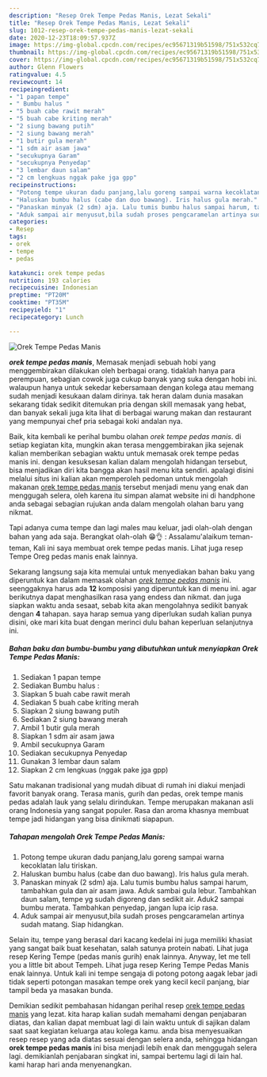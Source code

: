 ```yaml
---
description: "Resep Orek Tempe Pedas Manis, Lezat Sekali"
title: "Resep Orek Tempe Pedas Manis, Lezat Sekali"
slug: 1012-resep-orek-tempe-pedas-manis-lezat-sekali
date: 2020-12-23T18:09:57.937Z
image: https://img-global.cpcdn.com/recipes/ec95671319b51598/751x532cq70/orek-tempe-pedas-manis-foto-resep-utama.jpg
thumbnail: https://img-global.cpcdn.com/recipes/ec95671319b51598/751x532cq70/orek-tempe-pedas-manis-foto-resep-utama.jpg
cover: https://img-global.cpcdn.com/recipes/ec95671319b51598/751x532cq70/orek-tempe-pedas-manis-foto-resep-utama.jpg
author: Glenn Flowers
ratingvalue: 4.5
reviewcount: 14
recipeingredient:
- "1 papan tempe"
- " Bumbu halus "
- "5 buah cabe rawit merah"
- "5 buah cabe kriting merah"
- "2 siung bawang putih"
- "2 siung bawang merah"
- "1 butir gula merah"
- "1 sdm air asam jawa"
- "secukupnya Garam"
- "secukupnya Penyedap"
- "3 lembar daun salam"
- "2 cm lengkuas nggak pake jga gpp"
recipeinstructions:
- "Potong tempe ukuran dadu panjang,lalu goreng sampai warna kecoklatan lalu tiriskan."
- "Haluskan bumbu halus (cabe dan duo bawang). Iris halus gula merah."
- "Panaskan minyak (2 sdm) aja. Lalu tumis bumbu halus sampai harum, tambahkan gula dan air asam jawa. Aduk sambai gula lebur. Tambahkan daun salam, tempe yg sudah digoreng dan sedikit air. Aduk2 sampai bumbu merata. Tambahkan penyedap, jangan lupa icip rasa."
- "Aduk sampai air menyusut,bila sudah proses pengcaramelan artinya sudah matang. Siap hidangkan."
categories:
- Resep
tags:
- orek
- tempe
- pedas

katakunci: orek tempe pedas 
nutrition: 193 calories
recipecuisine: Indonesian
preptime: "PT20M"
cooktime: "PT35M"
recipeyield: "1"
recipecategory: Lunch

---
```



![Orek Tempe Pedas Manis](https://img-global.cpcdn.com/recipes/ec95671319b51598/751x532cq70/orek-tempe-pedas-manis-foto-resep-utama.jpg)

<b><i>orek tempe pedas manis</i></b>, Memasak menjadi sebuah hobi yang menggembirakan dilakukan oleh berbagai orang. tidaklah hanya para perempuan, sebagian cowok juga cukup banyak yang suka dengan hobi ini. walaupun hanya untuk sekedar kebersamaan dengan kolega atau memang sudah menjadi kesukaan dalam dirinya. tak heran dalam dunia masakan sekarang tidak sedikit ditemukan pria dengan skill memasak yang hebat, dan banyak sekali juga kita lihat di berbagai warung makan dan restaurant yang mempunyai chef pria sebagai koki andalan nya.

Baik, kita kembali ke perihal bumbu olahan <i>orek tempe pedas manis</i>. di setiap kegiatan kita, mungkin akan terasa menggembirakan jika sejenak kalian memberikan sebagian waktu untuk memasak orek tempe pedas manis ini. dengan kesuksesan kalian dalam mengolah hidangan tersebut, bisa menjadikan diri kita bangga akan hasil menu kita sendiri. apalagi disini melalui situs ini kalian akan memperoleh pedoman untuk mengolah makanan <u>orek tempe pedas manis</u> tersebut menjadi menu yang enak dan menggugah selera, oleh karena itu simpan alamat website ini di handphone anda sebagai sebagian rujukan anda dalam mengolah olahan baru yang nikmat.

Tapi adanya cuma tempe dan lagi males mau keluar, jadi olah-olah dengan bahan yang ada saja. Berangkat olah-olah 😁👌 : Assalamu&#39;alaikum teman-teman, Kali ini saya membuat orek tempe pedas manis. Lihat juga resep Tempe Oreg pedas manis enak lainnya.


Sekarang langsung saja kita memulai untuk menyediakan bahan baku yang diperuntuk kan dalam memasak olahan <u><i>orek tempe pedas manis</i></u> ini. seenggaknya harus ada <b>12</b> komposisi yang diperuntuk kan di menu ini. agar berikutnya dapat menghasilkan rasa yang endess dan nikmat. dan juga siapkan waktu anda sesaat, sebab kita akan mengolahnya sedikit banyak dengan <b>4</b> tahapan. saya harap semua yang diperlukan sudah kalian punya disini, oke mari kita buat dengan merinci dulu bahan keperluan selanjutnya ini.

<!--inarticleads1-->

##### Bahan baku dan bumbu-bumbu yang dibutuhkan untuk menyiapkan Orek Tempe Pedas Manis:

1. Sediakan 1 papan tempe
1. Sediakan  Bumbu halus :
1. Siapkan 5 buah cabe rawit merah
1. Sediakan 5 buah cabe kriting merah
1. Siapkan 2 siung bawang putih
1. Sediakan 2 siung bawang merah
1. Ambil 1 butir gula merah
1. Siapkan 1 sdm air asam jawa
1. Ambil secukupnya Garam
1. Sediakan secukupnya Penyedap
1. Gunakan 3 lembar daun salam
1. Siapkan 2 cm lengkuas (nggak pake jga gpp)


Satu makanan tradisional yang mudah dibuat di rumah ini diakui menjadi favorit banyak orang. Terasa manis, gurih dan pedas, orek tempe manis pedas adalah lauk yang selalu dirindukan. Tempe merupakan makanan asli orang Indonesia yang sangat populer. Rasa dan aroma khasnya membuat tempe jadi hidangan yang bisa dinikmati siapapun. 

<!--inarticleads2-->

##### Tahapan mengolah Orek Tempe Pedas Manis:

1. Potong tempe ukuran dadu panjang,lalu goreng sampai warna kecoklatan lalu tiriskan.
1. Haluskan bumbu halus (cabe dan duo bawang). Iris halus gula merah.
1. Panaskan minyak (2 sdm) aja. Lalu tumis bumbu halus sampai harum, tambahkan gula dan air asam jawa. Aduk sambai gula lebur. Tambahkan daun salam, tempe yg sudah digoreng dan sedikit air. Aduk2 sampai bumbu merata. Tambahkan penyedap, jangan lupa icip rasa.
1. Aduk sampai air menyusut,bila sudah proses pengcaramelan artinya sudah matang. Siap hidangkan.


Selain itu, tempe yang berasal dari kacang kedelai ini juga memiliki khasiat yang sangat baik buat kesehatan, salah satunya protein nabati. Lihat juga resep Kering Tempe (pedas manis gurih) enak lainnya. Anyway, let me tell you a little bit about Tempeh. Lihat juga resep Kering Tempe Pedas Manis enak lainnya. Untuk kali ini tempe sengaja di potong potong aagak lebar jadi tidak seperti potongan masakan tempe orek yang kecil kecil panjang, biar tampil beda ya masakan bunda. 

Demikian sedikit pembahasan hidangan perihal resep <u>orek tempe pedas manis</u> yang lezat. kita harap kalian sudah memahami dengan penjabaran diatas, dan kalian dapat membuat lagi di lain waktu untuk di sajikan dalam saat saat kegiatan keluarga atau kolega kamu. anda bisa menyesuaikan resep resep yang ada diatas sesuai dengan selera anda, sehingga hidangan <b>orek tempe pedas manis</b> ini bisa menjadi lebih enak dan menggugah selera lagi. demikianlah penjabaran singkat ini, sampai bertemu lagi di lain hal. kami harap hari anda menyenangkan.
